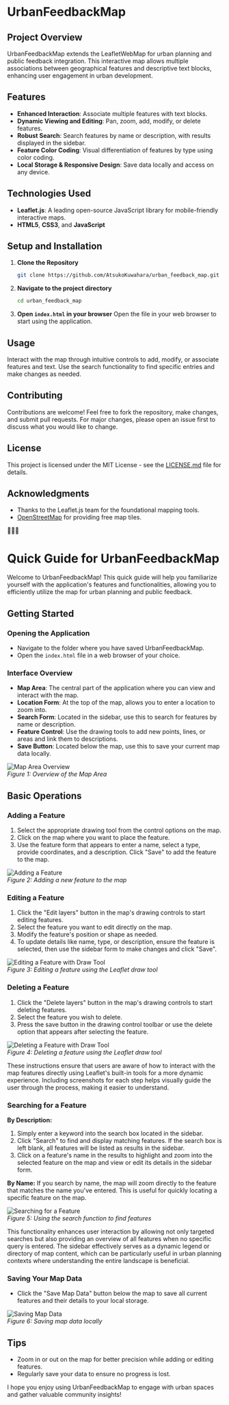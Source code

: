 # UrbanFeedbackMap

## Project Overview
UrbanFeedbackMap extends the LeafletWebMap for urban planning and public feedback integration. This interactive map allows multiple associations between geographical features and descriptive text blocks, enhancing user engagement in urban development.

## Features
- **Enhanced Interaction**: Associate multiple features with text blocks.
- **Dynamic Viewing and Editing**: Pan, zoom, add, modify, or delete features.
- **Robust Search**: Search features by name or description, with results displayed in the sidebar.
- **Feature Color Coding**: Visual differentiation of features by type using color coding.
- **Local Storage & Responsive Design**: Save data locally and access on any device.

## Technologies Used
- **Leaflet.js**: A leading open-source JavaScript library for mobile-friendly interactive maps.
- **HTML5**, **CSS3**, and **JavaScript**

## Setup and Installation
1. **Clone the Repository**
   ```bash
   git clone https://github.com/AtsukoKuwahara/urban_feedback_map.git

2. **Navigate to the project directory**
   ```bash
   cd urban_feedback_map
   ```
3. **Open `index.html` in your browser**
   Open the file in your web browser to start using the application.

## Usage
Interact with the map through intuitive controls to add, modify, or associate features and text. Use the search functionality to find specific entries and make changes as needed.

## Contributing
Contributions are welcome! Feel free to fork the repository, make changes, and submit pull requests. For major changes, please open an issue first to discuss what you would like to change.

## License
This project is licensed under the MIT License - see the [LICENSE.md](LICENSE) file for details.

## Acknowledgments
- Thanks to the Leaflet.js team for the foundational mapping tools.
- [OpenStreetMap](https://www.openstreetmap.org/) for providing free map tiles.

🌱🌱🌱
# Quick Guide for UrbanFeedbackMap

Welcome to UrbanFeedbackMap! This quick guide will help you familiarize yourself with the application's features and functionalities, allowing you to efficiently utilize the map for urban planning and public feedback.

## Getting Started

### Opening the Application
- Navigate to the folder where you have saved UrbanFeedbackMap.
- Open the `index.html` file in a web browser of your choice.

### Interface Overview
- **Map Area**: The central part of the application where you can view and interact with the map.
- **Location Form**: At the top of the map, allows you to enter a location to zoom into.
- **Search Form**: Located in the sidebar, use this to search for features by name or description.
- **Feature Control**: Use the drawing tools to add new points, lines, or areas and link them to descriptions.
- **Save Button**: Located below the map, use this to save your current map data locally.

![Map Area Overview](src/assets/mapExampleOverview.jpeg)  
*Figure 1: Overview of the Map Area*

## Basic Operations

### Adding a Feature
1. Select the appropriate drawing tool from the control options on the map.
2. Click on the map where you want to place the feature.
3. Use the feature form that appears to enter a name, select a type, provide coordinates, and a description. Click "Save" to add the feature to the map.

![Adding a Feature](src/assets/mapExampleCreate.jpeg)  
*Figure 2: Adding a new feature to the map*

### Editing a Feature
1. Click the "Edit layers" button in the map's drawing controls to start editing features.
2. Select the feature you want to edit directly on the map.
3. Modify the feature's position or shape as needed.
4. To update details like name, type, or description, ensure the feature is selected, then use the sidebar form to make changes and click "Save".

![Editing a Feature with Draw Tool](src/assets/mapExampleEditTool.jpeg)  
*Figure 3: Editing a feature using the Leaflet draw tool*

### Deleting a Feature
1. Click the "Delete layers" button in the map's drawing controls to start deleting features.
2. Select the feature you wish to delete.
3. Press the save button in the drawing control toolbar or use the delete option that appears after selecting the feature.

![Deleting a Feature with Draw Tool](src/assets/mapExampleDeleteTool.jpeg)  
*Figure 4: Deleting a feature using the Leaflet draw tool*

These instructions ensure that users are aware of how to interact with the map features directly using Leaflet's built-in tools for a more dynamic experience. Including screenshots for each step helps visually guide the user through the process, making it easier to understand.


### Searching for a Feature
**By Description:**
1. Simply enter a keyword into the search box located in the sidebar.
2. Click "Search" to find and display matching features. If the search box is left blank, all features will be listed as results in the sidebar.
3. Click on a feature's name in the results to highlight and zoom into the selected feature on the map and view or edit its details in the sidebar form.

**By Name:**
If you search by name, the map will zoom directly to the feature that matches the name you've entered. This is useful for quickly locating a specific feature on the map.

![Searching for a Feature](src/assets/mapExampleSearch.jpeg)  
*Figure 5: Using the search function to find features*

This functionality enhances user interaction by allowing not only targeted searches but also providing an overview of all features when no specific query is entered. The sidebar effectively serves as a dynamic legend or directory of map content, which can be particularly useful in urban planning contexts where understanding the entire landscape is beneficial.

### Saving Your Map Data
- Click the "Save Map Data" button below the map to save all current features and their details to your local storage.

![Saving Map Data](src/assets/saveMapData.jpeg)  
*Figure 6: Saving map data locally*

## Tips
- Zoom in or out on the map for better precision while adding or editing features.
- Regularly save your data to ensure no progress is lost.

I hope you enjoy using UrbanFeedbackMap to engage with urban spaces and gather valuable community insights!